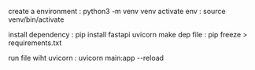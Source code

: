 create a environment : python3 -m venv venv
activate env : source venv/bin/activate

install dependency : pip install fastapi uvicorn
make dep file : pip freeze > requirements.txt

run file wiht uvicorn : uvicorn main:app --reload
